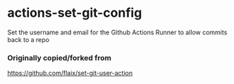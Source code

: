 # actions-set-git-config
Set the username and email for the Github Actions Runner to allow commits back to a repo

### Originally copied/forked from
https://github.com/flaix/set-git-user-action